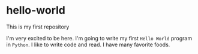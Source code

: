 # hello-world
This is my first repository

I'm very excited to be here. I'm going to write my first `Hello World` program in `Python`.
I like to write code and read. I have many favorite foods.

